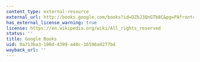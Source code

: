 ```yaml
---
content_type: external-resource
external_url: http://books.google.com/books?id=DZbJ3QnGTb8C&pg=PAfrontcover
has_external_license_warning: true
license: https://en.wikipedia.org/wiki/All_rights_reserved
status: ''
title: Google Books
uid: 0a713ba3-100d-4399-a40c-16596a4277bd
wayback_url: ''
---
```

